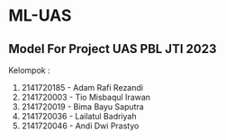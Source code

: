 # ML-UAS
## Model For Project UAS PBL JTI 2023

Kelompok :

1. 2141720185 - Adam Rafi Rezandi
2. 2141720003 - Tio Misbaqul Irawan
3. 2141720019 - Bima Bayu Saputra
4. 2141720036 - Lailatul Badriyah
5. 2141720046 - Andi Dwi Prastyo
